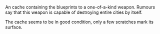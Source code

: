 An cache containing the blueprints to a one-of-a-kind weapon. Rumours say that this weapon is capable of destroying entire cities by itself.

The cache seems to be in good condition, only a few scratches mark its surface.
